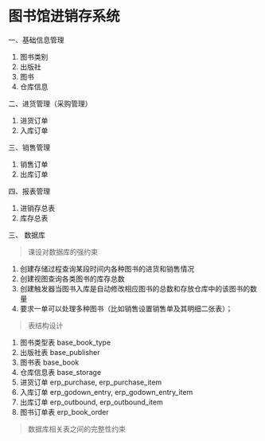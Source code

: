 # 图书馆进销存系统

一、基础信息管理

1. 图书类别
2. 出版社
3. 图书
4. 仓库信息

二、进货管理（采购管理）
1. 进货订单
2. 入库订单

三、销售管理
1. 销售订单
2. 出库订单

四、报表管理
1. 进销存总表
2. 库存总表


三、 数据库

> 课设对数据库的强约束

1. 创建存储过程查询某段时间内各种图书的进货和销售情况
2. 创建视图查询各类图书的库存总数
3. 创建触发器当图书入库是自动修改相应图书的总数和存放仓库中的该图书的数量
4. 要求一单可以处理多种图书（比如销售设置销售单及其明细二张表）；

> 表结构设计

1. 图书类型表 base_book_type
2. 出版社表 base_publisher
3. 图书表 base_book
4. 仓库信息表 base_storage
5. 进货订单 erp_purchase, erp_purchase_item
6. 入库订单 erp_godown_entry, erp_godown_entry_item
7. 出库订单 erp_outbound, erp_outbound_item
8. 图书订单表 erp_book_order

>  数据库相关表之间的完整性约束
